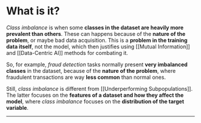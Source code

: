 # What is it?

*Class imbalance* is when some **classes in the dataset are heavily more prevalent than others**. These can happens because of the **nature of the problem**, or maybe bad data acquisition. This is a **problem in the training data itself**, not the model, which then justifies using [[Mutual Information]] and [[Data-Centric AI]] methods for combating it.

So, for example, *fraud detection* tasks normally present **very imbalanced classes** in the dataset, because of the **nature of the problem**, where fraudulent transactions are way **less common** than normal ones.

Still, *class imbalance* is different from [[Underperforming Subpopulations]]. The latter focuses on the **features of a dataset and how they affect the model**, where *class imbalance* focuses on the **distribution of the target variable**.
___


